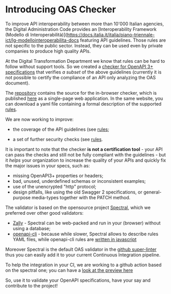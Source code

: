 # Introducing OAS Checker

To improve API interoperability between more than 10'000 Italian agencies,
the Digital Administration Code provides an   [Interoperability Framework (Modello di Interoperabilità)](https://docs.italia.it/italia/piano-triennale-ict/lg-modellointeroperabilita-docs
featuring API guidelines.
Those rules are not specific to the public sector.
Instead, they can be used even by private companies to produce high quality APIs.

At the Digital Transformation Department
we know that rules can be hard to follow without support tools.
So we created a [checker for OpenAPI 3+ specifications](https://italia.github.io/api-oas-checker)
that verifies *a subset* of the above guidelines (currently it is not possible to certify the compliance of an API
only analyzing the OAS document).

The [repository](https://github.com/italia/api-oas-checker) contains the source for the in-browser checker,
which is published [here](https://italia.github.io/api-oas-checker) as a single-page web application.
In the same website, you can download a yaml file containing a formal description of the supported 
[rules](https://italia.github.io/api-oas-checker/spectral.yml). 

We are now working to improve:

- the coverage of the API guidelines (see [rules](https://github.com/italia/api-oas-checker/tree/master/rules);

- a set of further security checks (see [rules](https://github.com/italia/api-oas-checker/tree/master/security).

It is important to note that
the checker **is not a certification tool** - your API can pass the checks and still not be fully compliant with the guidelines - 
but it *helps* your organization to increase the quality of your APIs and quickly fix the major issues in your specs, such as:

- missing OpenAPI3+ properties or headers;
- bad, unused, underdefined schemas or inconsistent examples;
- use of the unencrypted "http" protocol;
- design pitfalls, like using the old Swagger 2 specifications, or general-purpose media-types together with the PATCH method.

The validator is based on the opensource project [Spectral](https://github.com/stoplightio/spectral), which we preferred over other good validators:

*  [Zally](https://github.com/zalando/zally) - Spectral can be web-packed and run in your (browser) without using a database;
*  [openapi-cli](https://github.com/Redocly/openapi-cli) - because while slower, Spectral allows to  describe rules YAML files, while openapi-cli rules are [written in javascript](https://github.com/Redocly/openapi-cli/tree/master/src/rules)

Moreover Spectral is the default OAS validator in the [github super-linter](https://github.com/github/super-linter) 
thus you can easily add it to  your current Continuous Integration pipeline.

To help the integration in your CI, we are working to a github action based on the spectral one;
you can have a [look at the preview here](https://github.com/teamdigitale/api-oas-checker-action)

So, use it to validate your OpenAPI specifications,  have your say and contribute to the project!

